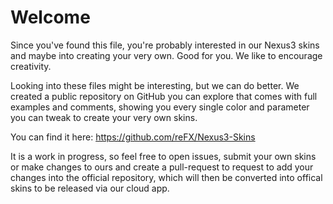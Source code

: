 # Welcome

Since you've found this file, you're probably interested in our Nexus3 skins and maybe into creating your very own. Good for you. We like to encourage creativity.

Looking into these files might be interesting, but we can do better. We created a public repository on GitHub you can explore that comes
with full examples and comments, showing you every single color and parameter you can tweak to create your very own skins.

You can find it here: https://github.com/reFX/Nexus3-Skins

It is a work in progress, so feel free to open issues, submit your own skins or make changes to ours and create a pull-request to request
to add your changes into the official repository, which will then be converted into offical skins to be released via our cloud app.
